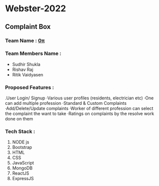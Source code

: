 # Webster-2022
## Complaint Box

### Team Name : [0π](https://github.com/Kitashi14/Webster-2022)

### Team Members Name : 

- Sudhir Shukla 
- Rishav Raj 
- Ritik Vaidyasen

### Proposed Features :

.User Login/ Signup
·Various user profiles (residents, electrician etc)
·One can add multiple profession
·Standard & Custom Complaints
·Add/Delete/Update complaints
·Worker of different profession can select the complaint the want to take
·Ratings on complaints by the resolve work done on them

### Tech Stack :

  1. NODE js
  2. Bootstrap
  3. HTML
  4. CSS
  5. JavaScript 
  6. MongoDB 
  7. ReactJS
  8. ExpressJS

